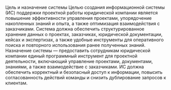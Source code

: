 Цель и назначение системы
Целью создания информационной системы (ИС) поддержки проектной работы юридической компании является повышение эффективности управления проектами, упорядочение накопленных знаний и опыта, а также оптимизация взаимодействия с заказчиками. Система должна обеспечить структурированное хранение данных о проектах, заказчиках, юридической документации, кейсах и экспертизах, а также удобные инструменты для оперативного поиска и повторного использования ранее полученных знаний.
Назначение системы — предоставить сотрудникам юридической компании единый программный инструмент для проектной деятельности, включающий управление проектами, документами, знаниями, а также взаимодействие с заказчиками. ИС должна обеспечить корректный и безопасный доступ к информации, повысить согласованность действий команды и снизить дублирование запросов к клиентам.
